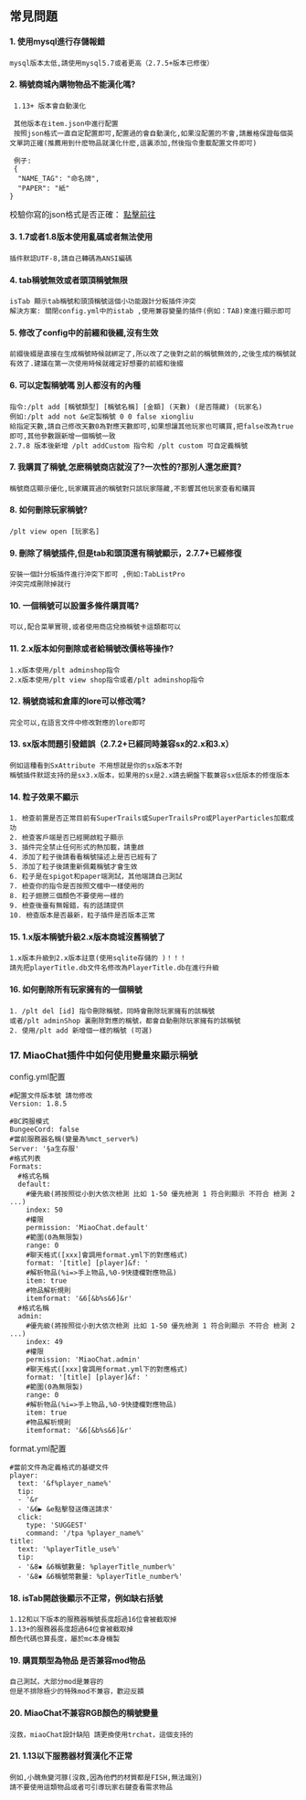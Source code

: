 ## 常見問題

#### 1. 使用mysql進行存儲報錯
```
mysql版本太低,請使用mysql5.7或者更高（2.7.5+版本已修復）
```
#### 2. 稱號商城內購物物品不能漢化嗎?

```
 1.13+ 版本會自動漢化
 
 其他版本在item.json中進行配置
 按照json格式一直自定配置即可,配置過的會自動漢化,如果沒配置的不會,請嚴格保證每個英文單詞正確(推薦用到什麽物品就漢化什麽,這裏添加,然後指令重載配置文件即可)
 
 例子:
 {
  "NAME_TAG": "命名牌",
  "PAPER": "紙"
}
```

校驗你寫的json格式是否正確： [點擊前往](https://www.json.cn/)

#### 3. 1.7或者1.8版本使用亂碼或者無法使用

```
插件默認UTF-8,請自己轉碼為ANSI編碼
```

#### 4. tab稱號無效或者頭頂稱號無限

```
isTab 顯示tab稱號和頭頂稱號這個小功能跟計分板插件沖突
解決方案: 關閉config.yml中的istab ,使用兼容變量的插件(例如：TAB)來進行顯示即可
```

#### 5. 修改了config中的前綴和後綴,沒有生效

```
前綴後綴是直接在生成稱號時候就綁定了,所以改了之後對之前的稱號無效的,之後生成的稱號就有效了.建議在第一次使用時候就確定好想要的前綴和後綴
```

#### 6. 可以定製稱號嗎 別人都沒有的內種

```
指令:/plt add [稱號類型] [稱號名稱] [金額] (天數) (是否隱藏) (玩家名)
例如:/plt add not &e定製稱號 0 0 false xiongliu
給指定天數,請自己修改天數0為對應天數即可,如果想讓其他玩家也可購買,把false改為true即可,其他參數跟新增一個稱號一致
2.7.8 版本後新增 /plt addCustom 指令和 /plt custom 可自定義稱號
```

#### 7. 我購買了稱號,怎麽稱號商店就沒了?一次性的?那別人還怎麽買?

```
稱號商店顯示優化,玩家購買過的稱號對只該玩家隱藏,不影響其他玩家查看和購買
```

#### 8. 如何刪除玩家稱號?

```
/plt view open [玩家名]
```

#### 9. 刪除了稱號插件,但是tab和頭頂還有稱號顯示，2.7.7+已經修復

```
安裝一個計分板插件進行沖突下即可 ,例如:TabListPro
沖突完成刪除掉就行
```

#### 10. 一個稱號可以設置多條件購買嗎?

```
可以,配合菜單實現,或者使用商店兌換稱號卡這類都可以
```

#### 11. 2.x版本如何刪除或者給稱號改價格等操作?

```
1.x版本使用/plt adminshop指令  
2.x版本使用/plt view shop指令或者/plt adminshop指令 
```

#### 12. 稱號商城和倉庫的lore可以修改嗎?

```
完全可以,在語言文件中修改對應的lore即可
```

#### 13. sx版本問題引發錯誤（2.7.2+已經同時兼容sx的2.x和3.x）

```
例如這種看到SxAttribute 不用想就是你的sx版本不對
稱號插件默認支持的是sx3.x版本，如果用的sx是2.x請去網盤下載兼容sx低版本的修復版本

```

#### 14. 粒子效果不顯示

```
1. 檢查前置是否正常目前有SuperTrails或SuperTrailsPro或PlayerParticles加載成功
2. 檢查客戶端是否已經開啟粒子顯示
3. 插件完全禁止任何形式的熱加載，請重啟
4. 添加了粒子後請看看稱號描述上是否已經有了
5. 添加了粒子後請重新佩戴稱號才會生效
6. 粒子是在spigot和paper端測試，其他端請自己測試
7. 檢查你的指令是否按照文檔中一樣使用的
8. 粒子翅膀三個顏色不要使用一樣的
9. 檢查後臺有無報錯，有的話請提供
10. 檢查版本是否最新，粒子插件是否版本正常
```

#### 15. 1.x版本稱號升級2.x版本商城沒舊稱號了

```
1.x版本升級到2.x版本註意(使用sqlite存儲的 )！！！   
請先把playerTitle.db文件名修改為PlayerTitle.db在進行升級
```

#### 16. 如何刪除所有玩家擁有的一個稱號

```
1. /plt del [id] 指令刪除稱號，同時會刪除玩家擁有的該稱號
或者/plt adminShop 裏刪除對應的稱號，都會自動刪除玩家擁有的該稱號
2. 使用/plt add 新增個一樣的稱號 (可選)
```

### 17. MiaoChat插件中如何使用變量來顯示稱號
config.yml配置
```
#配置文件版本號 請勿修改
Version: 1.8.5

#BC跨服模式
BungeeCord: false
#當前服務器名稱(變量為%mct_server%)
Server: '§a生存服'
#格式列表
Formats:
  #格式名稱
  default: 
    #優先級(將按照從小到大依次檢測 比如 1-50 優先檢測 1 符合則顯示 不符合 檢測 2 ...)
    index: 50
    #權限
    permission: 'MiaoChat.default'
    #範圍(0為無限製)
    range: 0
    #聊天格式([xxx]會調用format.yml下的對應格式)
    format: '[title] [player]&f: '
    #解析物品(%i=>手上物品,%0-9快捷欄對應物品)
    item: true
    #物品解析規則
    itemformat: '&6[&b%s&6]&r'
  #格式名稱
  admin: 
    #優先級(將按照從小到大依次檢測 比如 1-50 優先檢測 1 符合則顯示 不符合 檢測 2 ...)
    index: 49
    #權限
    permission: 'MiaoChat.admin'
    #聊天格式([xxx]會調用format.yml下的對應格式)
    format: '[title] [player]&f: '
    #範圍(0為無限製)
    range: 0
    #解析物品(%i=>手上物品,%0-9快捷欄對應物品)
    item: true
    #物品解析規則
    itemformat: '&6[&b%s&6]&r'
```
format.yml配置
```
#當前文件為定義格式的基礎文件
player: 
  text: '&f%player_name%'
  tip: 
  - '&r
  - '&6▶ &e點擊發送傳送請求'
  click: 
    type: 'SUGGEST'
    command: '/tpa %player_name%'
title:
  text: '%playerTitle_use%'
  tip: 
  - '&8▪ &6稱號數量: %playerTitle_number%'
  - '&8▪ &6稱號幣數量: %playerTitle_number%'
```

#### 18. isTab開啟後顯示不正常，例如缺右括號

```
1.12和以下版本的服務器稱號長度超過16位會被截取掉
1.13+的服務器長度超過64位會被截取掉
顏色代碼也算長度，屬於mc本身機製
```

#### 19. 購買類型為物品 是否兼容mod物品

```
自己測試，大部分mod是兼容的
但是不排除極少的特殊mod不兼容，歡迎反饋
```

#### 20. MiaoChat不兼容RGB顏色的稱號變量

```
沒救，miaoChat設計缺陷 請更換使用trchat，這個支持的
```

#### 21. 1.13以下服務器材質漢化不正常

```
例如,小醜魚變河豚(沒救,因為他們的材質都是FISH,無法識別)
請不要使用這類物品或者可引導玩家右鍵查看需求物品
```